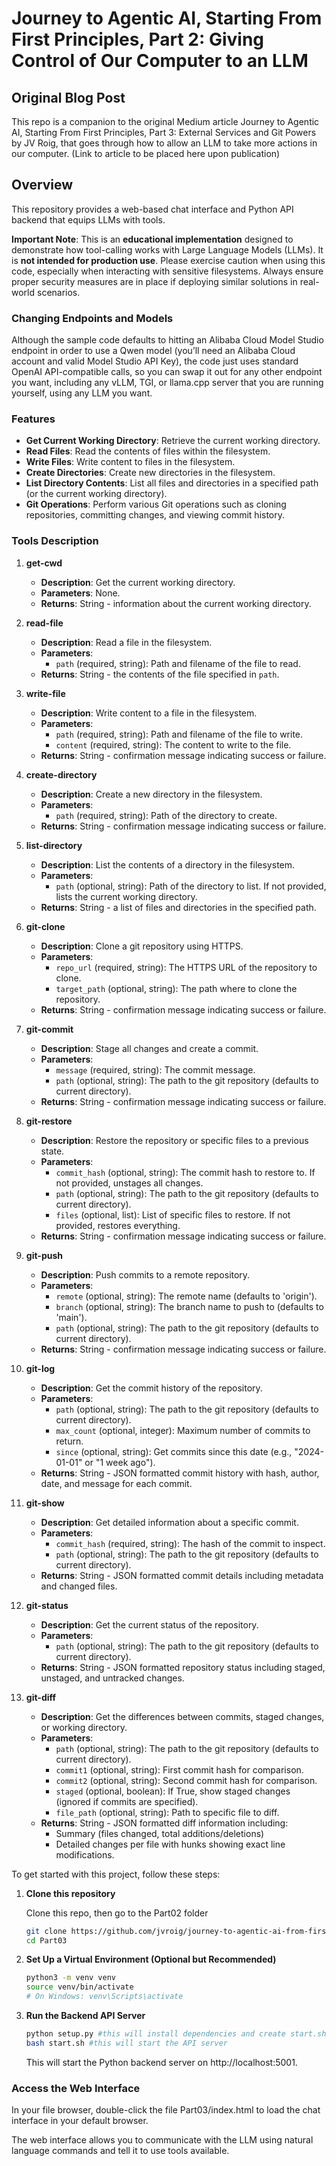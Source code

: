 # Journey to Agentic AI, Starting From First Principles, Part 2: Giving Control of Our Computer to an LLM

## Original Blog Post
This repo is a companion to the original Medium article Journey to Agentic AI, Starting From First Principles, Part 3: External Services and Git Powers by JV Roig, that goes through how to allow an LLM to take more actions in our computer. (Link to article to be placed here upon publication)


## Overview

This repository provides a web-based chat interface and Python API backend that equips LLMs with tools. 

**Important Note**: This is an **educational implementation** designed to demonstrate how tool-calling works with Large Language Models (LLMs). It is **not intended for production use**. Please exercise caution when using this code, especially when interacting with sensitive filesystems. Always ensure proper security measures are in place if deploying similar solutions in real-world scenarios.

### Changing Endpoints and Models

Although the sample code defaults to hitting an Alibaba Cloud Model Studio endpoint in order to use a Qwen model (you’ll need an Alibaba Cloud account and valid Model Studio API Key), the code just uses standard OpenAI API-compatible calls, so you can swap it out for any other endpoint you want, including any vLLM, TGI, or llama.cpp server that you are running yourself, using any LLM you want.

### Features

- **Get Current Working Directory**: Retrieve the current working directory.
- **Read Files**: Read the contents of files within the filesystem.
- **Write Files**: Write content to files in the filesystem.
- **Create Directories**: Create new directories in the filesystem.
- **List Directory Contents**: List all files and directories in a specified path (or the current working directory).
- **Git Operations**: Perform various Git operations such as cloning repositories, committing changes, and viewing commit history.

### Tools Description

1. **get-cwd**
    - **Description**: Get the current working directory.
    - **Parameters**: None.
    - **Returns**: String - information about the current working directory.

2. **read-file**
    - **Description**: Read a file in the filesystem.
    - **Parameters**:
      - `path` (required, string): Path and filename of the file to read.
    - **Returns**: String - the contents of the file specified in `path`.

3. **write-file**
    - **Description**: Write content to a file in the filesystem.
    - **Parameters**:
      - `path` (required, string): Path and filename of the file to write.
      - `content` (required, string): The content to write to the file.
    - **Returns**: String - confirmation message indicating success or failure.

4. **create-directory**
    - **Description**: Create a new directory in the filesystem.
    - **Parameters**:
      - `path` (required, string): Path of the directory to create.
    - **Returns**: String - confirmation message indicating success or failure.

5. **list-directory**
    - **Description**: List the contents of a directory in the filesystem.
    - **Parameters**:
      - `path` (optional, string): Path of the directory to list. If not provided, lists the current working directory.
    - **Returns**: String - a list of files and directories in the specified path.

6. **git-clone**
    - **Description**: Clone a git repository using HTTPS.
    - **Parameters**:
      - `repo_url` (required, string): The HTTPS URL of the repository to clone.
      - `target_path` (optional, string): The path where to clone the repository.
    - **Returns**: String - confirmation message indicating success or failure.

7. **git-commit**
    - **Description**: Stage all changes and create a commit.
    - **Parameters**:
      - `message` (required, string): The commit message.
      - `path` (optional, string): The path to the git repository (defaults to current directory).
    - **Returns**: String - confirmation message indicating success or failure.

8. **git-restore**
    - **Description**: Restore the repository or specific files to a previous state.
    - **Parameters**:
      - `commit_hash` (optional, string): The commit hash to restore to. If not provided, unstages all changes.
      - `path` (optional, string): The path to the git repository (defaults to current directory).
      - `files` (optional, list): List of specific files to restore. If not provided, restores everything.
    - **Returns**: String - confirmation message indicating success or failure.

9. **git-push**
    - **Description**: Push commits to a remote repository.
    - **Parameters**:
      - `remote` (optional, string): The remote name (defaults to 'origin').
      - `branch` (optional, string): The branch name to push to (defaults to 'main').
      - `path` (optional, string): The path to the git repository (defaults to current directory).
    - **Returns**: String - confirmation message indicating success or failure.

10. **git-log**
    - **Description**: Get the commit history of the repository.
    - **Parameters**:
      - `path` (optional, string): The path to the git repository (defaults to current directory).
      - `max_count` (optional, integer): Maximum number of commits to return.
      - `since` (optional, string): Get commits since this date (e.g., "2024-01-01" or "1 week ago").
    - **Returns**: String - JSON formatted commit history with hash, author, date, and message for each commit.

11. **git-show**
    - **Description**: Get detailed information about a specific commit.
    - **Parameters**:
      - `commit_hash` (required, string): The hash of the commit to inspect.
      - `path` (optional, string): The path to the git repository (defaults to current directory).
    - **Returns**: String - JSON formatted commit details including metadata and changed files.

12. **git-status**
    - **Description**: Get the current status of the repository.
    - **Parameters**:
      - `path` (optional, string): The path to the git repository (defaults to current directory).
    - **Returns**: String - JSON formatted repository status including staged, unstaged, and untracked changes.

13. **git-diff**
    - **Description**: Get the differences between commits, staged changes, or working directory.
    - **Parameters**:
      - `path` (optional, string): The path to the git repository (defaults to current directory).
      - `commit1` (optional, string): First commit hash for comparison.
      - `commit2` (optional, string): Second commit hash for comparison.
      - `staged` (optional, boolean): If True, show staged changes (ignored if commits are specified).
      - `file_path` (optional, string): Path to specific file to diff.
    - **Returns**: String - JSON formatted diff information including:
        - Summary (files changed, total additions/deletions)
        - Detailed changes per file with hunks showing exact line modifications.


To get started with this project, follow these steps:

1. **Clone this repository**
    
    Clone this repo, then go to the Part02 folder

    ```bash
    git clone https://github.com/jvroig/journey-to-agentic-ai-from-first-principles.git
    cd Part03
    ```

1. **Set Up a Virtual Environment (Optional but Recommended)**

    ```bash
    python3 -m venv venv
    source venv/bin/activate  
    # On Windows: venv\Scripts\activate
    ```

3. **Run the Backend API Server**

    ```bash
    python setup.py #this will install dependencies and create start.sh file
    bash start.sh #this will start the API server
    ```
    This will start the Python backend server on http://localhost:5001.

### Access the Web Interface

In your file browser, double-click the file Part03/index.html to load the chat interface in your default browser.

The web interface allows you to communicate with the LLM using natural language commands and tell it to use tools available.